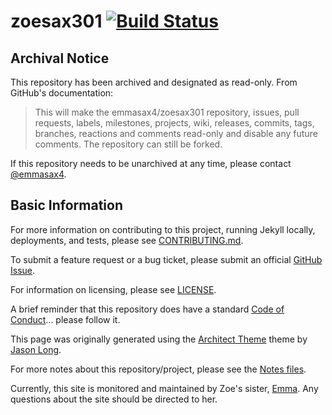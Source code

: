 # zoesax301 [![Build Status](https://travis-ci.com/emmasax4/zoesax301.svg?branch=main)](https://travis-ci.com/emmasax4/zoesax301)

## Archival Notice

This repository has been archived and designated as read-only. From GitHub's documentation:

> This will make the emmasax4/zoesax301 repository, issues, pull requests, labels, milestones, projects, wiki, releases, commits, tags, branches, reactions and comments read-only and disable any future comments. The repository can still be forked.

If this repository needs to be unarchived at any time, please contact [@emmasax4](mailto:emma.sax4@gmail.com).

## Basic Information

For more information on contributing to this project, running Jekyll locally, deployments, and tests, please see [CONTRIBUTING.md](https://github.com/emmasax4/zoesax301/blob/main/.github/CONTRIBUTING.md).

To submit a feature request or a bug ticket, please submit an official [GitHub Issue](https://github.com/emmasax4/zoesax301/issues/new/choose).

For information on licensing, please see [LICENSE](https://github.com/emmasax4/zoesax301/blob/main/LICENSE).

A brief reminder that this repository does have a standard [Code of Conduct](https://github.com/emmasax4/zoesax301/blob/main/.github/CODE_OF_CONDUCT.md)... please follow it.

This page was originally generated using the [Architect Theme](https://github.com/jasonlong/architect-theme) theme by [Jason Long](https://twitter.com/jasonlong).

For more notes about this repository/project, please see the [Notes files](https://github.com/emmasax4/zoesax301/blob/main/.notes).

Currently, this site is monitored and maintained by Zoe's sister, [Emma](https://github.com/emmasax4). Any questions about the site should be directed to her.
